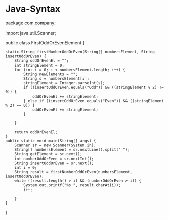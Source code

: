 # Java-Syntax
package com.company;

import java.util.Scanner;

public class FirstOddOrEvenElement {

    static String firstNumberOddOrEven(String[] numbersElement, String insertOddOrEven) {
        String oddOrEvenEl = "";
        int stringElement = 0;
        for (int i = 0; i < numbersElement.length; i++) {
            String newElements = "";
            String s = numbersElement[i];
            stringElement = Integer.parseInt(s);
            if ((insertOddOrEven.equals("Odd")) && ((stringElement % 2) != 0)) {
                oddOrEvenEl += stringElement;
            } else if ((insertOddOrEven.equals("Even")) && ((stringElement % 2) == 0)) {
                oddOrEvenEl += stringElement;
            }

        }

        return oddOrEvenEl;
    }
    public static void main(String[] args) {
        Scanner sr = new Scanner(System.in);
        String[] numbersElement = sr.nextLine().split(" ");
        String getElement = sr.next();
        int numberOddOrEven = sr.nextInt();
        String insertOddOrEven = sr.next();
        int i = 0;
        String result = firstNumberOddOrEven(numbersElement, insertOddOrEven);
        while ((result.length() > i) && (numberOddOrEven > i)) {
            System.out.printf("%s ", result.charAt(i));
            i++;

        }
    }
}
